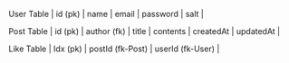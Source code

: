 User Table
| id (pk) | name | email | password | salt |

Post Table
| id (pk)  | author (fk) | title | contents | createdAt | updatedAt | 

Like Table
| Idx (pk) | postId (fk-Post)  | userId (fk-User)  |
